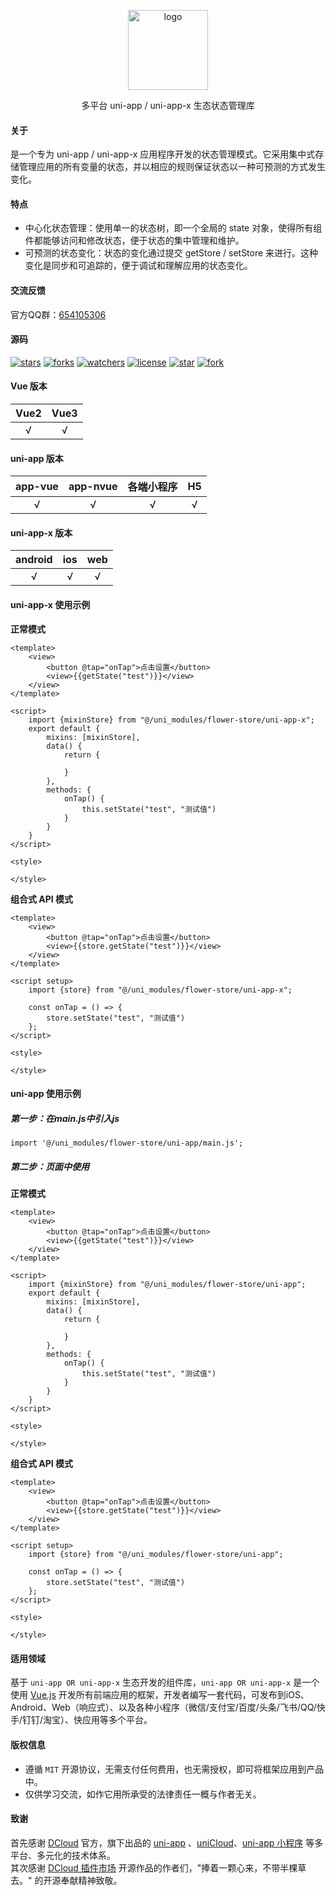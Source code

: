 <p align="center"><img alt="logo" src="https://www.flowerui.com/resource/logo/store.png" width="128"></p>
<p align="center">多平台 uni-app / uni-app-x 生态状态管理库</p>

#### 关于
是一个专为 uni-app / uni-app-x 应用程序开发的状态管理模式。它采用集中式存储管理应用的所有变量的状态，并以相应的规则保证状态以一种可预测的方式发生变化。
#### 特点
- 中心化状态管理：使用单一的状态树，即一个全局的 state 对象，使得所有组件都能够访问和修改状态，便于状态的集中管理和维护。
- 可预测的状态变化：状态的变化通过提交 getStore / setStore 来进行。这种变化是同步和可追踪的，便于调试和理解应用的状态变化。

#### 交流反馈
官方QQ群：<a target="_blank" href="https://qm.qq.com/cgi-bin/qm/qr?k=_a2CXouL0H2OvaJ8vPalp3S6DABKIoCH&jump_from=webapi&authKey=riLWFXQamGAWrXQnBW0NCCFVeodvRvAEAooJNxuNybHBCOs9w0V9yR2F1NhVsZS/">654105306</a>  
#### 源码
[![stars](https://img.shields.io/github/stars/dengqichang/flower-library?style=social)](https://github.com/dengqichang/flower-library/tree/main/uni_modules/flower-store)
[![forks](https://img.shields.io/github/forks/dengqichang/flower-library?style=social)](https://github.com/dengqichang/flower-library/tree/main/uni_modules/flower-store)
[![watchers](https://img.shields.io/github/watchers/dengqichang/flower-library?style=social)](https://github.com/dengqichang/flower-library/tree/main/uni_modules/flower-store)
[![license](https://img.shields.io/github/license/dengqichang/flower-library?style=social)](https://github.com/dengqichang/flower-library/tree/main/uni_modules/flower-store)
[![star](https://gitee.com/dengqichang/flower-library/badge/star.svg?theme=white)](https://github.com/dengqichang/flower-library/tree/main/uni_modules/flower-store)
[![fork](https://gitee.com/dengqichang/flower-library/badge/fork.svg?theme=white)](https://github.com/dengqichang/flower-library/tree/main/uni_modules/flower-store)

#### Vue 版本
| Vue2		| Vue3		|
| :------:	| :------:	|
| √			| √			|
#### uni-app 版本
| app-vue	| app-nvue	| 各端小程序		| H5		|
| :------:	| :------:	| :-------:		| :-------:	|
| √			| √			| √				|√			|
#### uni-app-x 版本
| android	| ios		| web		|
| :------:	| :------:	| :------:	|
| √			| √			| √			|
#### uni-app-x 使用示例
**正常模式** 
```vue
<template>
	<view>
		<button @tap="onTap">点击设置</button>
		<view>{{getState("test")}}</view>
	</view>
</template>

<script>
	import {mixinStore} from "@/uni_modules/flower-store/uni-app-x";
	export default {
		mixins: [mixinStore],
		data() {
			return {
				
			}
		},
		methods: {
			onTap() {
				this.setState("test", "测试值")
			}
		}
	}
</script>

<style>

</style>
```
**组合式 API 模式**
```vue
<template>
	<view>
		<button @tap="onTap">点击设置</button>
		<view>{{store.getState("test")}}</view>
	</view>
</template>

<script setup>
	import {store} from "@/uni_modules/flower-store/uni-app-x";

	const onTap = () => {
		store.setState("test", "测试值")
	};
</script>

<style>

</style>
```
#### uni-app 使用示例
##### 第一步：在main.js中引入js
```vue
import '@/uni_modules/flower-store/uni-app/main.js';
```
##### 第二步：页面中使用
**正常模式** 
```vue
<template>
	<view>
		<button @tap="onTap">点击设置</button>
		<view>{{getState("test")}}</view>
	</view>
</template>

<script>
	import {mixinStore} from "@/uni_modules/flower-store/uni-app";
	export default {
		mixins: [mixinStore],
		data() {
			return {
				
			}
		},
		methods: {
			onTap() {
				this.setState("test", "测试值")
			}
		}
	}
</script>

<style>

</style>
```
**组合式 API 模式**
```vue
<template>
	<view>
		<button @tap="onTap">点击设置</button>
		<view>{{store.getState("test")}}</view>
	</view>
</template>

<script setup>
	import {store} from "@/uni_modules/flower-store/uni-app";

	const onTap = () => {
		store.setState("test", "测试值")
	};
</script>

<style>

</style>
```
#### 适用领域
基于 `uni-app OR uni-app-x` 生态开发的组件库，`uni-app OR uni-app-x` 是一个使用 [Vue.js](https://vuejs.org/) 开发所有前端应用的框架，开发者编写一套代码，可发布到iOS、Android、Web（响应式）、以及各种小程序（微信/支付宝/百度/头条/飞书/QQ/快手/钉钉/淘宝）、快应用等多个平台。
#### 版权信息
- 遵循 `MIT` 开源协议，无需支付任何费用，也无需授权，即可将框架应用到产品中。
- 仅供学习交流，如作它用所承受的法律责任一概与作者无关。

#### 致谢
首先感谢 [DCloud](https://www.dcloud.io/) 官方，旗下出品的 [uni-app](https://uniapp.dcloud.net.cn/) 、[uniCloud](https://uniapp.dcloud.net.cn/uniCloud/)、[uni-app 小程序](https://nativesupport.dcloud.net.cn/README) 等多平台、多元化的技术体系。  
其次感谢 [DCloud 插件市场](https://ext.dcloud.net.cn/) 开源作品的作者们，"捧着一颗心来，不带半棵草去。" 的开源奉献精神致敬。